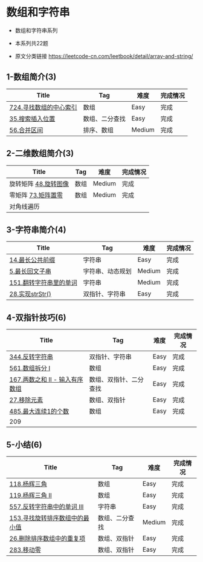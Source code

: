 # 数组和字符串

- 数组和字符串系列
- 本系列共22题

- 原文分类链接 https://leetcode-cn.com/leetbook/detail/array-and-string/

## 1-数组简介(3)

| Title                                                        | Tag            | 难度   | 完成情况 |
| ------------------------------------------------------------ | -------------- | ------ | -------- |
| [724.寻找数组的中心索引](https://leetcode-cn.com/problems/find-pivot-index/) | 数组           | Easy   | 完成     |
| [35.搜索插入位置](https://leetcode-cn.com/problems/search-insert-position/) | 数组、二分查找 | Easy   | 完成     |
| [56.合并区间](https://leetcode-cn.com/problems/merge-intervals/) | 排序、数组     | Medium | 完成     |

## 2-二维数组简介(3)

| Title                                                        | Tag  | 难度   | 完成情况 |
| ------------------------------------------------------------ | ---- | ------ | -------- |
| 旋转矩阵 [48.旋转图像](https://leetcode-cn.com/problems/rotate-image/) | 数组 | Medium | 完成     |
| 零矩阵 [73.矩阵置零](https://leetcode-cn.com/problems/set-matrix-zeroes/) | 数组 | Medium | 完成     |
| 对角线遍历                                                   |      |        |          |

## 3-字符串简介(4)

| Title                                                        | Tag              | 难度   | 完成情况 |
| ------------------------------------------------------------ | ---------------- | ------ | -------- |
| [14.最长公共前缀](https://leetcode-cn.com/problems/longest-common-prefix) | 字符串           | Easy   | 完成     |
| [5.最长回文子串](https://leetcode-cn.com/problems/longest-palindromic-substring/) | 字符串、动态规划 | Medium | 完成     |
| [151.翻转字符串里的单词](https://leetcode-cn.com/problems/reverse-words-in-a-string/) | 字符串           | Medium | 完成     |
| [28.实现strStr()](https://leetcode-cn.com/problems/implement-strstr) | 双指针、字符串   | Easy   | 完成     |

## 4-双指针技巧(6)

| Title                                                        | Tag                    | 难度 | 完成情况 |
| ------------------------------------------------------------ | ---------------------- | ---- | -------- |
| [344.反转字符串](https://leetcode-cn.com/problems/reverse-string/) | 双指针、字符串         | Easy | 完成     |
| [561.数组拆分 I](https://leetcode-cn.com/problems/array-partition-i/) | 数组                   | Easy | 完成     |
| [167.两数之和 II - 输入有序数组](https://leetcode-cn.com/problems/two-sum-ii-input-array-is-sorted) | 数组、双指针、二分查找 | Easy | 完成     |
| [27.移除元素](https://leetcode-cn.com/problems/remove-element) | 数组、双指针           | Easy | 完成     |
| [485.最大连续1的个数](https://leetcode-cn.com/problems/max-consecutive-ones/) | 数组                   | Easy | 完成     |
| 209                                                          |                        |      |          |

## 5-小结(6)

| Title                                                        | Tag            | 难度   | 完成情况 |
| ------------------------------------------------------------ | -------------- | ------ | -------- |
| [118.杨辉三角](https://leetcode-cn.com/problems/pascals-triangle) | 数组           | Easy   | 完成     |
| [119.杨辉三角 II](https://leetcode-cn.com/problems/pascals-triangle-ii) | 数组           | Easy   | 完成     |
| [557.反转字符串中的单词 III](https://leetcode-cn.com/problems/reverse-words-in-a-string-iii/) | 字符串         | Easy   | 完成     |
| [153.寻找旋转排序数组中的最小值](https://leetcode-cn.com/problems/find-minimum-in-rotated-sorted-array/) | 数组、二分查找 | Medium | 完成     |
| [26.删除排序数组中的重复项](https://leetcode-cn.com/problems/remove-duplicates-from-sorted-array) | 数组、双指针   | Easy   | 完成     |
| [283.移动零](https://leetcode-cn.com/problems/move-zeroes/)  | 数组、双指针   | Easy   | 完成     |